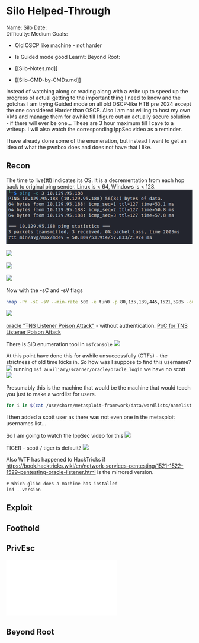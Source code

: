 # Silo Helped-Through

Name: Silo
Date:  
Difficulty:  Medium
Goals:  
- Old OSCP like machine - not harder
- Is Guided mode good
Learnt:
Beyond Root:

- [[Silo-Notes.md]]
- [[Silo-CMD-by-CMDs.md]]

Instead of watching along or reading along with a write up to speed up the progress of actual getting to the important thing I need to know and the gotchas I am trying Guided mode on all old OSCP-like HTB pre 2024 except the one considered Harder than OSCP. Also I am not willing to host my own VMs and manage them for awhile till I figure out an actually secure solution - if there will ever be one... These are 3 hour maximum till I cave to a writeup. I will also watch the corresponding IppSec video as a reminder. 

I have already done some of the enumeration, but instead I want to get an idea of what the pwnbox does and does not have that I like.
## Recon

The time to live(ttl) indicates its OS. It is a decrementation from each hop back to original ping sender. Linux is < 64, Windows is < 128.
![ping](HackTheBox/Retired-Machines/Silo/Screenshots/ping.png)

![](nonullauthforrpc.png)

![](cmesmbtest.png)

![](nmap-silo-tcp.png)

Now with the -sC and -sV flags
```bash
nmap -Pn -sC -sV --min-rate 500 -e tun0 -p 80,135,139,445,1521,5985 -oA sc-sv-TCP-ports 10.129.95.188
```
![](nmap-silo-sc-sv.png)

[oracle "TNS Listener Poison Attack"](https://www.oracle.com/security-alerts/alert-cve-2012-1675.html) - without authentication. [PoC for TNS Listener Poison Attack](https://github.com/bongbongco/CVE-2012-1675/blob/master/oracle-tns-poison.nse)

There is SID enumeration tool in `msfconsole`
![](phind-sid-bruteforce.png)

At this point have done this for awhile unsuccessfully (CTFs) - the strictness of old time kicks in. So how was I suppose to find this username?
![](scottfromwhere.png)
running `msf auxiliary/scanner/oracle/oracle_login` we have no scott
![](msfnmapinmsf-no-scott.png)

Presumably this is the machine that would be the machine that would teach you just to make a wordlist for users.

```bash
for i in $(cat /usr/share/metasploit-framework/data/wordlists/namelist.txt); do echo "$i password" | tee -a part; done
```
I then added a scott user as there was not even one in the metasploit usernames list...

So I am going to watch the IppSec video for this
![](itdidnotlikethat.png)

TIGER - scott / tiger is default?
![](TIGER.png)

Also WTF has happened to HackTricks if https://book.hacktricks.wiki/en/network-services-pentesting/1521-1522-1529-pentesting-oracle-listener.html is the mirrored version.

```
# Which glibc does a machine has installed
ldd --version
```
## Exploit

## Foothold

## PrivEsc

![](Silo-map.excalidraw.md)

## Beyond Root


